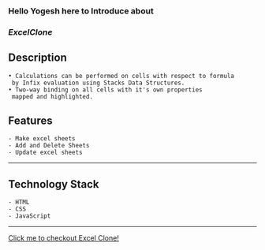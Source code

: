 ### Hello Yogesh here to Introduce about
### _ExcelClone_

## Description
    • Calculations can be performed on cells with respect to formula
     by Infix evaluation using Stacks Data Structures. 
    • Two-way binding on all cells with it's own properties 
     mapped and highlighted.

## Features
    - Make excel sheets
    - Add and Delete Sheets
    - Update excel sheets

---

## Technology Stack
    - HTML
    - CSS
    - JavaScript 

---

[Click me to checkout Excel Clone!](https://yogeshhere1999.github.io/Microsoft-Excel-Clone/)
